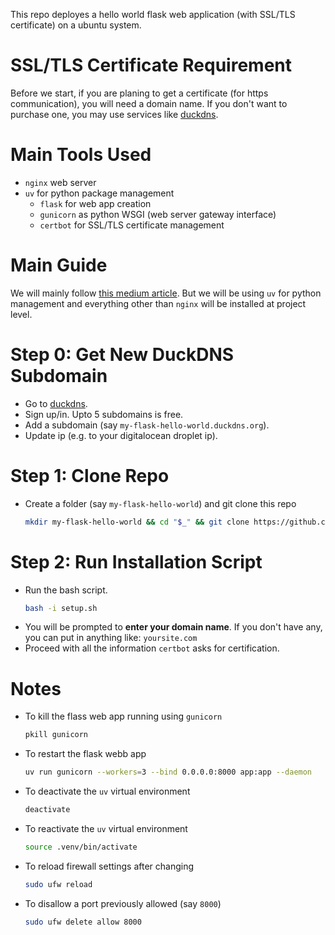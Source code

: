 This repo deployes a hello world flask web application (with SSL/TLS certificate) on a ubuntu system. 

# SSL/TLS Certificate Requirement
Before we start, if you are planing to get a certificate (for https communication), you will need a domain name. If you don't want to purchase one, you may use services like [duckdns](https://www.duckdns.org).

# Main Tools Used
- `nginx` web server
- `uv` for python package management
    - `flask` for web app creation
    - `gunicorn` as python WSGI (web server gateway interface)
    - `certbot` for SSL/TLS certificate management

# Main Guide
We will mainly follow [this medium article](https://medium.com/@kawsarlog/from-flask-to-live-deploying-your-app-with-nginx-gunicorn-ssl-and-custom-domain-1e8b57709fc0). But we will be using `uv` for python management and everything other than `nginx` will be installed at project level.

# Step 0: Get New DuckDNS Subdomain
- Go to [duckdns](https://www.duckdns.org).
- Sign up/in. Upto 5 subdomains is free.
- Add a subdomain (say `my-flask-hello-world.duckdns.org`).
- Update ip (e.g. to your digitalocean droplet ip).


# Step 1: Clone Repo
- Create a folder (say `my-flask-hello-world`) and git clone this repo
    ```sh
    mkdir my-flask-hello-world && cd "$_" && git clone https://github.com/shs-cse/flask-hello-world .
    ```

# Step 2: Run Installation Script
- Run the bash script.
    ```sh
    bash -i setup.sh
    ```
- You will be prompted to **enter your domain name**. If you don't have any, you can put in anything like: `yoursite.com`
- Proceed with all the information `certbot` asks for certification.

# Notes
- To kill the flass web app running using `gunicorn`
    ```sh
    pkill gunicorn
    ```
- To restart the flask webb app
    ```sh
    uv run gunicorn --workers=3 --bind 0.0.0.0:8000 app:app --daemon
    ```
- To deactivate the `uv` virtual environment
    ```sh
    deactivate
    ```
- To reactivate the `uv` virtual environment
    ```sh
    source .venv/bin/activate
    ```
- To reload firewall settings after changing
    ```sh
    sudo ufw reload
    ```
- To disallow a port previously allowed (say `8000`)
    ```sh
    sudo ufw delete allow 8000
    ```

<!-- 
- To update to lates github repo
```sh
git fetch --all; git reset --hard origin/main
```
 -->
